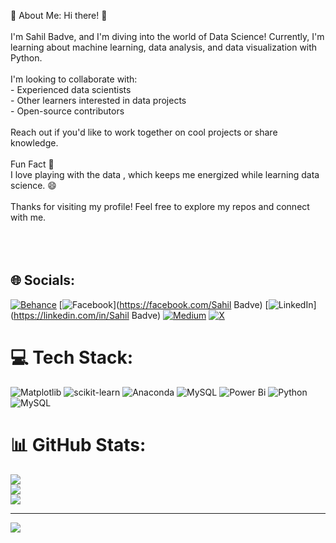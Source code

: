 💫 About Me:
Hi there! 👋<br><br>I'm Sahil Badve, and I'm diving into the world of Data Science! Currently, I'm learning about machine learning, data analysis, and data visualization with Python. <br><br>I'm looking to collaborate with:<br>- Experienced data scientists<br>- Other learners interested in data projects<br>- Open-source contributors<br><br>Reach out if you'd like to work together on cool projects or share knowledge.<br><br> Fun Fact 🧠<br>I love playing with the data , which keeps me energized while learning data science. 😄<br><br>Thanks for visiting my profile! Feel free to explore my repos and connect with me.<br><br><br><br>


## 🌐 Socials:
[![Behance](https://img.shields.io/badge/Behance-1769ff?logo=behance&logoColor=white)](https://behance.net/Sahilbadve) [![Facebook](https://img.shields.io/badge/Facebook-%231877F2.svg?logo=Facebook&logoColor=white)](https://facebook.com/Sahil Badve) [![LinkedIn](https://img.shields.io/badge/LinkedIn-%230077B5.svg?logo=linkedin&logoColor=white)](https://linkedin.com/in/Sahil Badve) [![Medium](https://img.shields.io/badge/Medium-12100E?logo=medium&logoColor=white)](https://medium.com/@iam_sahil) [![X](https://img.shields.io/badge/X-black.svg?logo=X&logoColor=white)](https://x.com/Badvesahil) 

# 💻 Tech Stack:
![Matplotlib](https://img.shields.io/badge/Matplotlib-%23ffffff.svg?style=for-the-badge&logo=Matplotlib&logoColor=black) ![scikit-learn](https://img.shields.io/badge/scikit--learn-%23F7931E.svg?style=for-the-badge&logo=scikit-learn&logoColor=white) ![Anaconda](https://img.shields.io/badge/Anaconda-%2344A833.svg?style=for-the-badge&logo=anaconda&logoColor=white) ![MySQL](https://img.shields.io/badge/mysql-%2300000f.svg?style=for-the-badge&logo=mysql&logoColor=white) ![Power Bi](https://img.shields.io/badge/power_bi-F2C811?style=for-the-badge&logo=powerbi&logoColor=black) ![Python](https://img.shields.io/badge/python-3670A0?style=for-the-badge&logo=python&logoColor=ffdd54) ![MySQL](https://img.shields.io/badge/mysql-%2300000f.svg?style=for-the-badge&logo=mysql&logoColor=white)
# 📊 GitHub Stats:
![](https://github-readme-stats.vercel.app/api?username=Sahilbadve17&theme=dark&hide_border=false&include_all_commits=false&count_private=false)<br/>
![](https://github-readme-streak-stats.herokuapp.com/?user=Sahilbadve17&theme=dark&hide_border=false)<br/>
![](https://github-readme-stats.vercel.app/api/top-langs/?username=Sahilbadve17&theme=dark&hide_border=false&include_all_commits=false&count_private=false&layout=compact)

---
[![](https://visitcount.itsvg.in/api?id=Sahilbadve17&icon=0&color=0)](https://visitcount.itsvg.in)

<!-- Proudly created with GPRM ( https://gprm.itsvg.in ) -->
